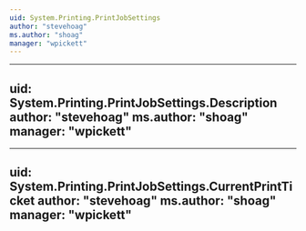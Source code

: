 ```yaml
---
uid: System.Printing.PrintJobSettings
author: "stevehoag"
ms.author: "shoag"
manager: "wpickett"
---
```


---
uid: System.Printing.PrintJobSettings.Description
author: "stevehoag"
ms.author: "shoag"
manager: "wpickett"
---

---
uid: System.Printing.PrintJobSettings.CurrentPrintTicket
author: "stevehoag"
ms.author: "shoag"
manager: "wpickett"
---
